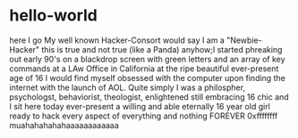 # hello-world
here I go
My well known Hacker-Consort would say I am a "Newbie-Hacker" this is true and not true (like a Panda) anyhow;I started phreaking out early 90's on a blackdrop screen with green letters and an array of key commands at a LAw Office in California at the ripe beautiful ever-present age of 16 I would find myself obsessed with the computer upon finding the internet with the launch of AOL. Quite simply I was a philospher, psychologst, behaviorist, theologist, enlightened still embracing 16 chic and I sit here today ever-present a willing and able eternally 16 year old girl ready to hack every aspect of everything and nothing FOREVER 0xffffffff muahahahahahaaaaaaaaaaaa

